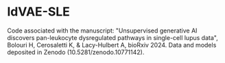 # ldVAE-SLE
Code associated with the manuscript: "Unsupervised generative AI discovers pan-leukocyte dysregulated pathways in single-cell lupus data", Bolouri H, Cerosaletti K, & Lacy-Hulbert A, bioRxiv 2024. Data and models deposited in Zenodo (10.5281/zenodo.10771142).
